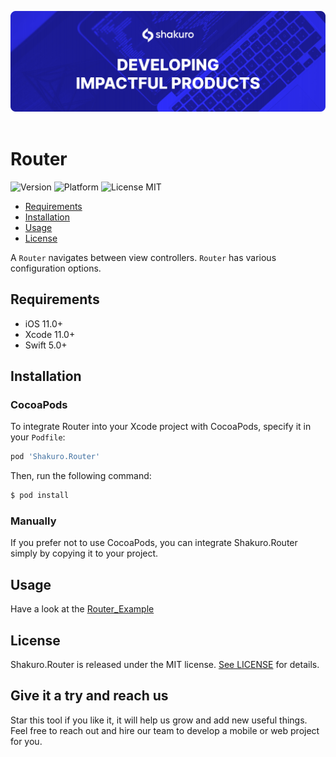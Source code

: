 ![Shakuro Router](title_image.png)
<br><br>
# Router
![Version](https://img.shields.io/badge/version-1.0.0-blue.svg)
![Platform](https://img.shields.io/badge/platform-iOS-lightgrey.svg)
![License MIT](https://img.shields.io/badge/license-MIT-green.svg)

- [Requirements](#requirements)
- [Installation](#installation)
- [Usage](#usage)
- [License](#license)

A `Router` navigates between view controllers. `Router` has various configuration options.

## Requirements

- iOS 11.0+
- Xcode 11.0+
- Swift 5.0+

## Installation

### CocoaPods

To integrate Router into your Xcode project with CocoaPods, specify it in your `Podfile`:

```ruby
pod 'Shakuro.Router'
```

Then, run the following command:

```bash
$ pod install
```

### Manually

If you prefer not to use CocoaPods, you can integrate Shakuro.Router simply by copying it to your project.

## Usage

Have a look at the [Router_Example](https://github.com/shakurocom/Router/tree/master/Router_Example)

## License

Shakuro.Router is released under the MIT license. [See LICENSE](https://github.com/shakurocom/Router/blob/master/LICENSE.md) for details.

## Give it a try and reach us

Star this tool if you like it, it will help us grow and add new useful things. 
Feel free to reach out and hire our team to develop a mobile or web project for you.

